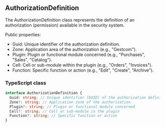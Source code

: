 ﻿## AuthorizationDefinition

The AuthorizationDefinition class represents the definition of an authorization (permission) available in the security system.

Public properties:
- Guid: Unique identifier of the authorization definition.
- Zone: Application area of the authorization (e.g., "Gestcom").
- Plugin: Plugin or functional module concerned (e.g., "Purchases", "Sales", "Catalog").
- Cell: Cell or sub-module within the plugin (e.g., "Orders", "Invoices").
- Function: Specific function or action (e.g., "Edit", "Create", "Archive").

### TypeScript class
```typescript
interface AuthorizationDefinition {
  Guid: string; // Unique identifier (GUID) of the authorization definition
  Zone?: string; // Application zone of the authorization
  Plugin?: string; // Plugin or functional module concerned
  Cell?: string; // Cell or sub-module in the plugin
  Function?: string; // Specific function or action
}
```